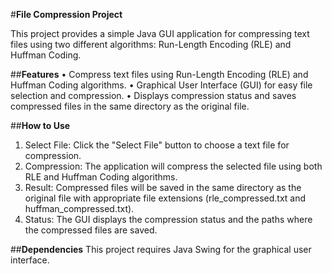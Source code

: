 #**File Compression Project**

This project provides a simple Java GUI application for compressing text files using two different algorithms: Run-Length Encoding (RLE) and Huffman Coding.


##**Features**
•	Compress text files using Run-Length Encoding (RLE) and Huffman Coding algorithms.
•	Graphical User Interface (GUI) for easy file selection and compression.
•	Displays compression status and saves compressed files in the same directory as the original file.


##**How to Use**
1.	Select File: Click the "Select File" button to choose a text file for compression.
2.	Compression: The application will compress the selected file using both RLE and Huffman Coding algorithms.
3.	Result: Compressed files will be saved in the same directory as the original file with appropriate file extensions (rle_compressed.txt and huffman_compressed.txt).
4.	Status: The GUI displays the compression status and the paths where the compressed files are saved.


##**Dependencies**
This project requires Java Swing for the graphical user interface.

